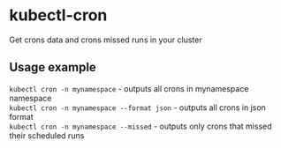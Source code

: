 # kubectl-cron
Get crons data and crons missed runs in your cluster

## Usage example
`kubectl cron -n mynamespace` - outputs all crons in mynamespace namespace <br/>
`kubectl cron -n mynamespace --format json` - outputs all crons in json format <br/>
`kubectl cron -n mynamespace --missed` - outputs only crons that missed their scheduled runs